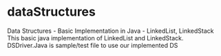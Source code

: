 # dataStructures
Data Structures - Basic Implementation in Java - LinkedList, LinkedStack<br>
This basic java implementation of LinkedList and LinkedStack.<br>
DSDriver.Java is sample/test file to use our implemented DS 
